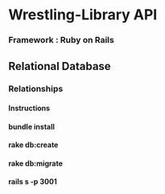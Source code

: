 # Wrestling-Library API

###  Framework : Ruby on Rails

## Relational Database

### Relationships

####
####
####


#### 


#### Instructions

#### bundle install
#### rake db:create
#### rake db:migrate
#### rails s -p 3001


